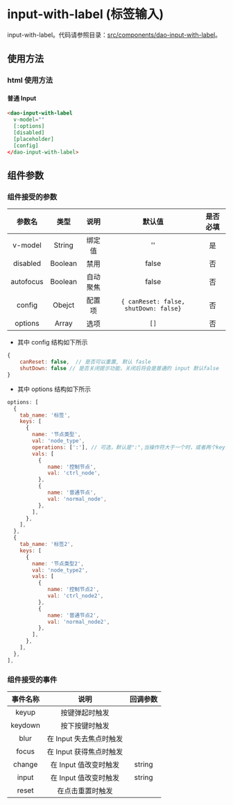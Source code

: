 # input-with-label (标签输入)

input-with-label。代码请参照目录：[src/components/dao-input-with-label](../src/components/dao-input-with-label)。

## 使用方法

### html 使用方法

#### 普通 Input

``` html
<dao-input-with-label
  v-model=""
  [:options]
  [disabled]
  [placeholder]
  [config]
</dao-input-with-label>
```

## 组件参数

### 组件接受的参数

| 参数名 | 类型 | 说明 | 默认值 | 是否必填 |
|:-----:|:----:|:---:|:-----:|:------:|
| v-model | String | 绑定值 | '' | 是 |
| disabled | Boolean | 禁用 | false | 否 |
| autofocus | Boolean | 自动聚焦 | false | 否 |
| config | Obejct | 配置项 | ``` { canReset: false, shutDown: false} ``` | 否 |
| options | Array | 选项 | ``` [] ``` | 否 |
- 其中 config 结构如下所示
```javascript
{ 
    canReset: false,  // 是否可以重置, 默认 fasle
    shutDown: false // 是否关闭提示功能，关闭后将会是普通的 input 默认false
}
```
- 其中 options 结构如下所示

```javascript
options: [
  {
    tab_name: '标签',
    keys: [
      {
        name: '节点类型',
        val: 'node_type',
        operations: [':'], // 可选，默认是":",当操作符大于一个时，或者两个key的operations不一致，那么输入提示将会展开变成三级菜单
        vals: [
          {
             name: '控制节点',
             val: 'ctrl_node',
          },
          {
             name: '普通节点',
             val: 'normal_node',
          },
        ],
      },
    ],
  },
  {
    tab_name: '标签2',
    keys: [
      {
        name: '节点类型2',
        val: 'node_type2',
        vals: [
          {
             name: '控制节点2',
             val: 'ctrl_node2',
          },
          {
             name: '普通节点2',
             val: 'normal_node2',
          },
        ],
      },
    ],
  },
],

```

### 组件接受的事件

| 事件名称 | 说明 | 回调参数 |
|:-------:|:---:|:-------:|
| keyup | 按键弹起时触发 |  |
| keydown | 按下按键时触发 |  |
| blur | 在 Input 失去焦点时触发 |  |
| focus | 在 Input 获得焦点时触发 ||
| change | 在 Input 值改变时触发 | string |
| input | 在 Input 值改变时触发 | string|
| reset | 在点击重置时触发 | |